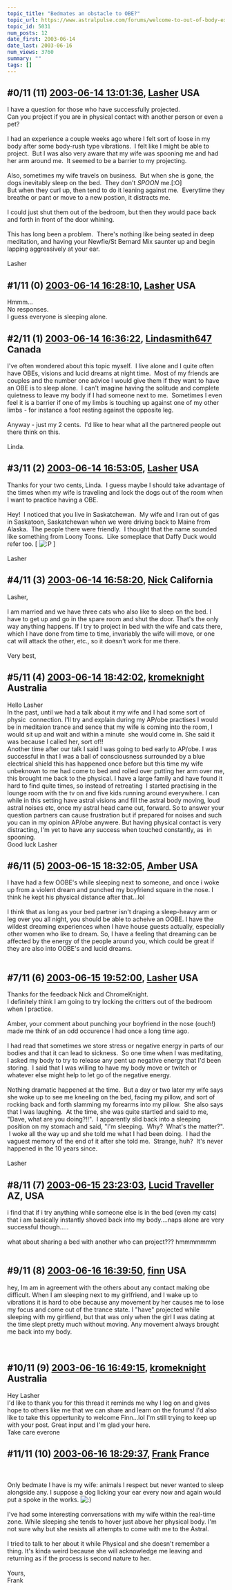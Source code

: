 ```yaml
---
topic_title: "Bedmates an obstacle to OBE?"
topic_url: https://www.astralpulse.com/forums/welcome-to-out-of-body-experiences!/bedmates-an-obstacle-to-obe
topic_id: 5031
num_posts: 12
date_first: 2003-06-14
date_last: 2003-06-16
num_views: 3760
summary: ""
tags: []
---
```


## \#0/11 (11) [2003-06-14 13:01:36](https://www.astralpulse.com/forums/index.php?msg=120718), [Lasher](https://www.astralpulse.com/forums/profile/?u=2390) USA ##
<section>
I have a question for those who have successfully projected.
<br>
Can you project if you are in physical contact with another person or even a pet?
<br>
<br>
I had an experience a couple weeks ago where I felt sort of loose in my body after some body-rush type vibrations.  I felt like I might be able to project.  But I was also very aware that my wife was spooning me and had her arm around me.  It seemed to be a barrier to my projecting.
<br>
<br>
Also, sometimes my wife travels on business.  But when she is gone, the dogs inevitably sleep on the bed.  They don't
<i>
 SPOON
</i>
me.[:O]
<br>
But when they curl up, then tend to do it leaning against me.  Everytime they breathe or pant or move to a new postion, it distracts me.
<br>
<br>
I could just shut them out of the bedroom, but then they would pace back and forth in front of the door whining.
<br>
<br>
This has long been a problem.  There's nothing like being seated in deep meditation, and having your Newfie/St Bernard Mix saunter up and begin lapping aggressively at your ear.
<br>
<br>
Lasher
</section>

## \#1/11 (0) [2003-06-14 16:28:10](https://www.astralpulse.com/forums/index.php?msg=34800), [Lasher](https://www.astralpulse.com/forums/profile/?u=2390) USA ##
<section>
Hmmm...
<br>
No responses.
<br>
I guess everyone is sleeping alone.
</section>

## \#2/11 (1) [2003-06-14 16:36:22](https://www.astralpulse.com/forums/index.php?msg=34803), [Lindasmith647](https://www.astralpulse.com/forums/profile/?u=1868) Canada ##
<section>
I've often wondered about this topic myself.  I live alone and I quite often have OBEs, visions and lucid dreams at night time.  Most of my friends are couples and the number one advice I would give them if they want to have an OBE is to sleep alone.  I can't imagine having the solitude and complete quietness to leave my body if I had someone next to me.  Sometimes I even feel it is a barrier if one of my limbs is touching up against one of my other limbs - for instance a foot resting against the opposite leg.
<br>
<br>
Anyway - just my 2 cents.  I'd like to hear what all the partnered people out there think on this.
<br>
<br>
Linda.
</section>

## \#3/11 (2) [2003-06-14 16:53:05](https://www.astralpulse.com/forums/index.php?msg=34806), [Lasher](https://www.astralpulse.com/forums/profile/?u=2390) USA ##
<section>
Thanks for your two cents, Linda.  I guess maybe I should take advantage of the times when my wife is traveling and lock the dogs out of the room when I want to practice having a OBE.
<br>
<br>
Hey!  I noticed that you live in Saskatchewan.  My wife and I ran out of gas in Saskatoon, Saskatchewan when we were driving back to Maine from Alaska.  The people there were friendly.  I thought that the name sounded like something from Loony Toons.  Like someplace that Daffy Duck would refer too. [
<img alt=":P" class="smiley" src="https://www.astralpulse.com/forums/Smileys/fugue/tongue.png" title="Tongue"/>
]
<br>
<br>
Lasher
</section>

## \#4/11 (3) [2003-06-14 16:58:20](https://www.astralpulse.com/forums/index.php?msg=34807), [Nick](https://www.astralpulse.com/forums/profile/?u=2080) California ##
<section>
Lasher,
<br>
<br>
I am married and we have three cats who also like to sleep on the bed. I have to get up and go in the spare room and shut the door. That's the only way anything happens. If I try to project in bed with the wife and cats there, which I have done from time to time, invariably the wife will move, or one cat will attack the other, etc., so it doesn't work for me there.
<br>
<br>
Very best,
</section>

## \#5/11 (4) [2003-06-14 18:42:02](https://www.astralpulse.com/forums/index.php?msg=34824), [kromeknight](https://www.astralpulse.com/forums/profile/?u=2039) Australia ##
<section>
Hello Lasher
<br>
In the past, until we had a talk about it my wife and I had some sort of physic  connection. I'll try and explain during my AP/obe practises I would be in meditaion trance and sence that my wife is coming into the room, I would sit up and wait and within a minute  she would come in. She said it was because I called her, sort of!!
<br>
Another time after our talk I said I was going to bed early to AP/obe. I was successful in that I was a ball of consciousness surrounded by a blue electrical shield this has happened once before but this time my wife unbeknown to me had come to bed and rolled over putting her arm over me, this brought me back to the physical. I have a large family and have found it hard to find quite times, so instead of retreating  I started practising in the lounge room with the tv on and five kids running around everywhere. I can while in this setting have astral visions and fill the astral body moving, loud astral noises etc, once my astral head came out, forward. So to answer your question partners can cause frustration but if prepared for noises and such you can in my opinion AP/obe anywere. But having physical contact is very distracting, I'm yet to have any success when touched constantly, as  in spooning.
<br>
Good luck Lasher
<br>
</section>

## \#6/11 (5) [2003-06-15 18:32:05](https://www.astralpulse.com/forums/index.php?msg=34911), [Amber](https://www.astralpulse.com/forums/profile/?u=1626) USA ##
<section>
I have had a few OOBE's while sleeping next to someone, and once i woke up from a violent dream and punched my boyfriend square in the nose. I think he kept his physical distance after that...lol
<br>
<br>
I think that as long as your bed partner isn't draping a sleep-heavy arm or leg over you all night, you should be able to acheive an OOBE. I have the wildest dreaming experiences when I have house guests actually, especially other women who like to dream. So, I have a feeling that dreaming can be affected by the energy of the people around you, which could be great if they are also into OOBE's and lucid dreams.
<br>
<br>
</section>

## \#7/11 (6) [2003-06-15 19:52:00](https://www.astralpulse.com/forums/index.php?msg=34914), [Lasher](https://www.astralpulse.com/forums/profile/?u=2390) USA ##
<section>
Thanks for the feedback Nick and ChromeKnight.
<br>
I definitely think I am going to try locking the critters out of the bedroom when I practice.
<br>
<br>
Amber, your comment about punching your boyfriend in the nose (ouch!) made me think of an odd occurence I had once a long time ago.
<br>
<br>
I had read that sometimes we store stress or negative energy in parts of our bodies and that it can lead to sickness.  So one time when I was meditating, I asked my body to try to release any pent up negative energy that I'd been storing.  I said that I was willing to have my body move or twitch or whatever else might help to let go of the negative energy.
<br>
<br>
Nothing dramatic happened at the time.  But a day or two later my wife says she woke up to see me kneeling on the bed, facing my pillow, and sort of rocking back and forth slamming my forearms into my pillow.  She also says that I was laughing.  At the time, she was quite startled and said to me, "Dave, what are you doing?!!".  I apparently slid back into a sleeping position on my stomach and said, "I'm sleeping.  Why?  What's the matter?".  I woke all the way up and she told me what I had been doing.  I had the vaguest memory of the end of it after she told me.  Strange, huh?  It's never happened in the 10 years since.
<br>
<br>
Lasher
</section>

## \#8/11 (7) [2003-06-15 23:23:03](https://www.astralpulse.com/forums/index.php?msg=34933), [Lucid Traveller](https://www.astralpulse.com/forums/profile/?u=2123) AZ, USA ##
<section>
i find that if i try anything while someone else is in the bed (even my cats) that i am basically instantly shoved back into my body....naps alone are very successful though.....
<br>
<br>
what about sharing a bed with another who can project??? hmmmmmmm
<br>
<br>
</section>

## \#9/11 (8) [2003-06-16 16:39:50](https://www.astralpulse.com/forums/index.php?msg=35000), [finn](https://www.astralpulse.com/forums/profile/?u=2527) USA ##
<section>
hey, Im am in agreement with the others about any contact making obe difficult. When I am sleeping next to my girlfriend, and I wake up to vibrations it is hard to obe because any movement by her causes me to lose my focus and come out of the trance state. I "have" projected while sleeping with my girlfiend, but that was only when the girl I was dating at the time slept pretty much without moving. Any movement always brought me back into my body.
<br>
<br>
<br>
</section>

## \#10/11 (9) [2003-06-16 16:49:15](https://www.astralpulse.com/forums/index.php?msg=35001), [kromeknight](https://www.astralpulse.com/forums/profile/?u=2039) Australia ##
<section>
Hey Lasher
<br>
I'd like to thank you for this thread it reminds me why I log on and gives hope to others like me that we can share and learn on the forums! I'd also like to take this oppertunity to welcome Finn...lol I'm still trying to keep up with your post. Great input and I'm glad your here.
<br>
Take care everone
</section>

## \#11/11 (10) [2003-06-16 18:29:37](https://www.astralpulse.com/forums/index.php?msg=35006), [Frank](https://www.astralpulse.com/forums/profile/?u=359) France ##
<section>
<br>
<br>
Only bedmate I have is my wife: animals I respect but never wanted to sleep alongside any. I suppose a dog licking your ear every now and again would put a spoke in the works.
<img alt=":)" class="smiley" src="https://www.astralpulse.com/forums/Smileys/fugue/smiley.png" title="Smiley"/>
<br>
<br>
I've had some interesting conversations with my wife within the real-time zone. While sleeping she tends to hover just above her physical body. I'm not sure why but she resists all attempts to come with me to the Astral.
<br>
<br>
I tried to talk to her about it while Physical and she doesn't remember a thing. It's kinda weird because she will acknowledge me leaving and returning as if the process is second nature to her.
<br>
<br>
Yours,
<br>
Frank
<br>
<br>
</section>
